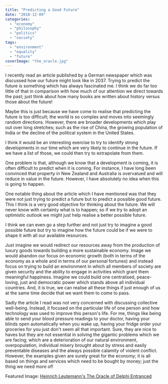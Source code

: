 ```yaml
---
title: "Predicting a Good Future"
date: "2018-12-09"
categories: 
  - "economy"
  - "philosophy"
  - "politics"
  - "society"
tags: 
  - "environment"
  - "equality"
  - "future"
coverImage: "the_oracle.jpg"
---
```


I recently read an article published by a German newspaper which was discussed how our future might look like in 2037. Trying to predict the future is something which has always fascinated me. I think we do far too little of that in comparison with how much of our attention we direct towards the past; just think about how many books are written about history versus those about the future!

Maybe this is just because we have come to realise that predicting the future is too difficult; the world is so complex and moves into seemingly random directions. However, there are broader developments which play out over long stretches; such as the rise of China, the growing population of India or the decline of the political system in the United States. 

I think it would be an interesting exercise to try to identify strong developments in our time which are very likely to continue in the future. If we have a list of those, we could then try to extrapolate from them.

One problem is that, although we know that a development is coming, it is often difficult to predict when it is coming. For instance, I have long been convinced that property in New Zealand and Australia is overvalued and will reduce in value in the future. However, I have absolutely no idea when this is going to happen.

One notable thing about the article which I have mentioned was that they were not just trying to predict a future but to predict a possible good future. This I think is a very good objective for thinking about the future. We will never know with certainty what is to happen; so if we try to adopt an optimistic outlook we might just help realise a better possible future.

I think we can even go a step further and not just try to imagine a good possible future but try to imagine how the future could be if we were to shape it with all our available resources.

Just imagine we would redirect our resources away from the production of luxury goods towards building a more sustainable economy. Image we would abandon our focus on economic growth (both in terms of the economy as a whole and in terms of our personal fortunes) and instead focus on trying to build an environment in which all members of society are given security and the ability to engage in activities which grant them meaningful happiness. Imagine we could build one centralised, peace-loving, just and democratic power which stands above all individual countries. And, it is true, we can realise all these things if just enough of us at the same time decide that we want them to come to pass.

Sadly the article I read was not very concerned with discussing collective well-being. Instead, it focused on the particular life of one person and how technology was used to improve this person's life. For me, things like being able to send your blood pressure readings to your doctor, having your blinds open automatically when you wake up, having your fridge order your groceries for you just don't seem all that important. Sure, they are nice to haves but they are not essential in solving the gigantic problems which we are facing; which are a deterioration of our natural environment, overpopulation, individual misery brought about by stress and easily preventable diseases and the always possible calamity of violent conflict. However, the examples given are surely great for the economy; it is all based on things and services which need to be bought by money; just the thing we need more of!

Featured Image: [Heinrich Leutemann's The Oracle of Delphi Entranced](https://commons.wikimedia.org/wiki/File:The_Oracle_of_Delphi_Entranced.jpg)
